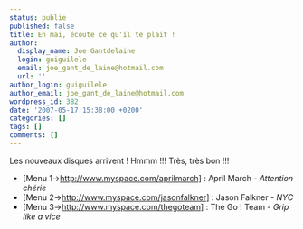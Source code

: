 ```yaml
---
status: publie
published: false
title: En mai, écoute ce qu'il te plait !
author:
  display_name: Joe Gantdelaine
  login: guiguilele
  email: joe_gant_de_laine@hotmail.com
  url: ''
author_login: guiguilele
author_email: joe_gant_de_laine@hotmail.com
wordpress_id: 382
date: '2007-05-17 15:38:00 +0200'
categories: []
tags: []
comments: []
---
```

Les nouveaux disques arrivent ! Hmmm !!! Très, très bon !!!

- [Menu 1->http://www.myspace.com/aprilmarch] : April March - *Attention chérie*
- [Menu 2->http://www.myspace.com/jasonfalkner] : Jason Falkner - *NYC*
- [Menu 3->http://www.myspace.com/thegoteam] : The Go ! Team - *Grip like a vice*
